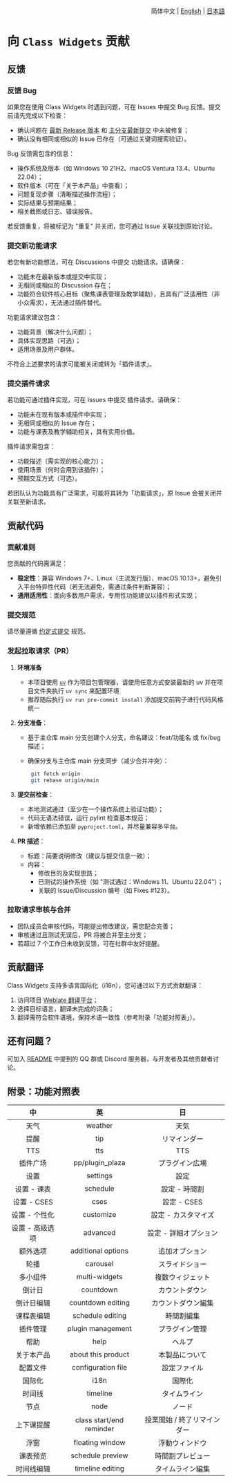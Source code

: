 <div align="right">
简体中文 | <a href="/docs/contributing/CONTRIBUTING.en_US.md">English</a> | <a href="/docs/contributing/CONTRIBUTING.ja.md">日本語</a>
</div>

# 向 `Class Widgets` 贡献

## 反馈

### 反馈 Bug

如果您在使用 Class Widgets 时遇到问题，可在 Issues 中提交 Bug 反馈。提交前请先完成以下检查：

- 确认问题在 [最新 Release 版本](https://github.com/Class-Widgets/Class-Widgets/releases/latest) 和 [主分支最新提交](https://github.com/Class-Widgets/Class-Widgets/commits) 中未被修复；
- 确认没有相同或相似的 Issue 已存在（可通过关键词搜索验证）。

Bug 反馈需包含的信息：

- 操作系统及版本（如 Windows 10 21H2、macOS Ventura 13.4、Ubuntu 22.04）；
- 软件版本（可在「关于本产品」中查看）；
- 问题复现步骤（清晰描述操作流程）；
- 实际结果与预期结果；
- 相关截图或日志、错误报告。

若反馈重复，将被标记为 "重复" 并关闭，您可通过 Issue 关联找到原始讨论。

### 提交新功能请求

若您有新功能想法，可在 Discussions 中提交 功能请求。请确保：

- 功能未在最新版本或提交中实现；
- 无相同或相似的 Discussion 存在；
- 功能符合软件核心目标（聚焦课表管理及教学辅助），且具有广泛适用性（非小众需求），无法通过插件替代。

功能请求建议包含：

- 功能背景（解决什么问题）；
- 具体实现思路（可选）；
- 适用场景及用户群体。

不符合上述要求的请求可能被关闭或转为「插件请求」。

### 提交插件请求

若功能可通过插件实现，可在 Issues 中提交 插件请求。请确保：

- 功能未在现有版本或插件中实现；
- 无相同或相似的 Issue 存在；
- 功能与课表及教学辅助相关，具有实用价值。

插件请求需包含：

- 功能描述（需实现的核心能力）；
- 使用场景（何时会用到该插件）；
- 预期交互方式（可选）。

若团队认为功能具有广泛需求，可能将其转为「功能请求」，原 Issue 会被关闭并关联至新请求。

## 贡献代码

### 贡献准则

您贡献的代码需满足：

- **稳定性**：兼容 Windows 7+、Linux（主流发行版）、macOS 10.13+，避免引入平台特异性代码（若无法避免，需通过条件判断兼容）；
- **通用适用性**：面向多数用户需求，专用性功能建议以插件形式实现；

### 提交规范

请尽量遵循 [约定式提交](https://www.conventionalcommits.org/zh-hans) 规范。

### 发起拉取请求（PR）

1. **环境准备**

   - 本项目使用 [`uv`](https://docs.astral.sh/uv/getting-started/installation/) 作为项目包管理器，请使用任意方式安装最新的 uv 并在项目文件夹执行 `uv sync` 来配置环境
   - 推荐随后执行 `uv run pre-commit install` 添加提交前钩子进行代码风格统一

2. **分支准备**：

   - 基于主仓库 main 分支创建个人分支，命名建议：feat/功能名 或 fix/bug描述；

   - 确保分支与主仓库 main 分支同步（减少合并冲突）：

     ```bash
      git fetch origin
      git rebase origin/main
     ```

3. **提交前检查**：

   - 本地测试通过（至少在一个操作系统上验证功能）；
   - 代码无语法错误，运行 pylint 检查基本规范；
   - 新增依赖已添加至 `pyproject.toml`，并尽量兼容多平台。

4. **PR 描述**：

   - 标题：简要说明修改（建议与提交信息一致）；
   - 内容：
     - 修改目的及实现思路；
     - 已测试的操作系统（如 "测试通过：Windows 11、Ubuntu 22.04"）；
     - 关联的 Issue/Discussion 编号（如 Fixes #123）。

### 拉取请求审核与合并

- 团队成员会审核代码，可能提出修改建议，需您配合完善；
- 审核通过且测试无误后，PR 将被合并至主分支；
- 若超过 7 个工作日未收到反馈，可在社群中友好提醒。

## 贡献翻译

Class Widgets 支持多语言国际化（i18n），您可通过以下方式贡献翻译：

1. 访问项目 [Weblate 翻译平台](https://hosted.weblate.org/engage/class-widgets-1/)；
2. 选择目标语言，翻译未完成的词条；
3. 翻译需符合软件语境，保持术语一致性（参考附录「功能对照表」）。

## 还有问题？

可加入 [README](/README.md) 中提到的 QQ 群或 Discord 服务器，与开发者及其他贡献者讨论。

## 附录：功能对照表

| 中 | 英 | 日 |
| :-------------: | :----------------------: | :-------------------------: |
| 天气 | weather | 天気 |
| 提醒 | tip | リマインダー |
| TTS | tts | TTS |
| 插件广场 | pp/plugin_plaza | プラグイン広場 |
| 设置 | settings | 設定 |
| 设置 - 课表 | schedule | 設定 - 時間割 |
| 设置 - CSES | cses | 設定 - CSES |
| 设置 - 个性化 | customize | 設定 - カスタマイズ |
| 设置 - 高级选项 | advanced | 設定 - 詳細オプション |
| 额外选项 | additional options | 追加オプション |
| 轮播 | carousel | スライドショー |
| 多小组件 | multi-widgets | 複数ウィジェット |
| 倒计日 | countdown | カウントダウン |
| 倒计日编辑 | countdown editing | カウントダウン編集 |
| 课程表编辑 | schedule editing | 時間割編集 |
| 插件管理 | plugin management | プラグイン管理 |
| 帮助 | help | ヘルプ |
| 关于本产品 | about this product | 本製品について |
| 配置文件 | configuration file | 設定ファイル |
| 国际化 | i18n | 国際化 |
| 时间线 | timeline | タイムライン |
| 节点 | node | ノード |
| 上下课提醒 | class start/end reminder | 授業開始 / 終了リマインダー |
| 浮窗 | floating window | 浮動ウィンドウ |
| 课表预览 | schedule preview | 時間割プレビュー |
| 时间线编辑 | timeline editing | タイムライン編集 |
